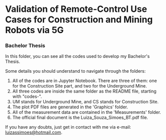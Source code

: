 # Validation of Remote-Control Use Cases for Construction and Mining Robots via 5G

### Bachelor Thesis


In this folder, you can see all the codes used to develop my Bachelor's Thesis. 

Some details you should understand to navigate through the folders:
  1) All of the codes are in Jupyter Notebook. There are three of them: one for the Construction Site part, and two for the Underground Mine. 
  2) All three codes are inside the same folder as the README file, starting with "codes-".
  3) UM stands for Underground Mine, and CS stands for Construction Site.
  4) The plot PDF files are generated in the 'Graphics' folder.
  5) All of the measurement data are contained in the 'Measurements' folder.
  6) The official final document is the Luiza_Souza_Simoes_BT.pdf file.
     
If you have any doubts, just get in contact with me via e-mail: luizassimoes@hotmail.com.
